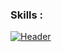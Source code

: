 ### Skills :
[![Header](https://www.codewars.com/users/SayNoToMustache/badges/large)](https://www.codewars.com/users/SayNoToMustache)


<!--
**SayNoToMustache/SayNoToMustache** is a ✨ _special_ ✨ repository because its `README.md` (this file) appears on your GitHub profile.

Here are some ideas to get you started:

- 🔭 I’m currently working on ...
- 🌱 I’m currently learning ...
- 👯 I’m looking to collaborate on ...
- 🤔 I’m looking for help with ...
- 💬 Ask me about ...
- 📫 How to reach me: ...
- 😄 Pronouns: ...
- ⚡ Fun fact: ...
-->
